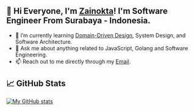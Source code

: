 ## 👋 Hi Everyone, I'm [Zainokta](https://zainokta.com/)! I'm Software Engineer From Surabaya - Indonesia.

- 🌱 I’m currently learning [Domain-Driven Design](https://www.domainlanguage.com/ddd/), System Design, and Software Architecture.
- 💬 Ask me about anything related to JavaScript, Golang and Software Engineering.
- 📫 Reach out to me directly through my [Email](mailto:zainokta@gmail.com).

## &#x1f4c8; GitHub Stats
[![My GitHub stats](https://github-readme-stats.vercel.app/api?username=zainokta&count_private=true&show_icons=true&theme=dark)](https://github.com/zainokta/)
